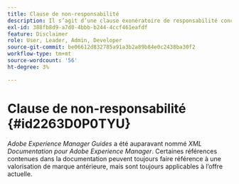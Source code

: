 ```yaml
---
title: Clause de non-responsabilité
description: Il s’agit d’une clause exonératoire de responsabilité concernant le changement de nom de produit de XML Documentation pour Adobe Experience Manager en AEM Guides.
exl-id: 388fb8d9-a7d0-4bbb-b244-4ccf461eafdf
feature: Disclaimer
role: User, Leader, Admin, Developer
source-git-commit: be06612d832785a91a3b2a89b84e0c2438ba30f2
workflow-type: tm+mt
source-wordcount: '56'
ht-degree: 3%

---
```


# Clause de non-responsabilité {#id2263D0P0TYU}

*Adobe Experience Manager Guides* a été auparavant nommé *XML Documentation pour Adobe Experience Manager*. Certaines références contenues dans la documentation peuvent toujours faire référence à une valorisation de marque antérieure, mais sont toujours applicables à l’offre actuelle.
